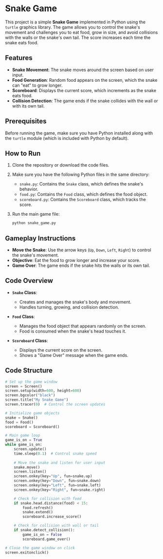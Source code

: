 # Snake Game

This project is a simple **Snake Game** implemented in Python using the `turtle` graphics library. The game allows you to control the snake's movement and challenges you to eat food, grow in size, and avoid collisions with the walls or the snake's own tail. The score increases each time the snake eats food.

## Features

- **Snake Movement**: The snake moves around the screen based on user input.
- **Food Generation**: Random food appears on the screen, which the snake can "eat" to grow longer.
- **Scoreboard**: Displays the current score, which increments as the snake eats food.
- **Collision Detection**: The game ends if the snake collides with the wall or with its own tail.
  
## Prerequisites

Before running the game, make sure you have Python installed along with the `turtle` module (which is included with Python by default).

## How to Run

1. Clone the repository or download the code files.
2. Make sure you have the following Python files in the same directory:
    - `snake.py`: Contains the `Snake` class, which defines the snake's behavior.
    - `food.py`: Contains the `Food` class, which defines the food object.
    - `scoreboard.py`: Contains the `Scoreboard` class, which tracks the score.
3. Run the main game file:

    ```bash
    python snake_game.py
    ```

## Gameplay Instructions

- **Move the Snake**: Use the arrow keys (`Up`, `Down`, `Left`, `Right`) to control the snake's movement.
- **Objective**: Eat the food to grow longer and increase your score.
- **Game Over**: The game ends if the snake hits the walls or its own tail.

## Code Overview

- **`Snake` Class**:
  - Creates and manages the snake's body and movement.
  - Handles turning, growing, and collision detection.
  
- **`Food` Class**:
  - Manages the food object that appears randomly on the screen.
  - Food is consumed when the snake's head touches it.
  
- **`Scoreboard` Class**:
  - Displays the current score on the screen.
  - Shows a "Game Over" message when the game ends.

## Code Structure

```python
# Set up the game window
screen = Screen()
screen.setup(width=600, height=600)
screen.bgcolor("black")
screen.title("My Snake Game")
screen.tracer(0)  # Control the screen updates

# Initialize game objects
snake = Snake()
food = Food()
scoreboard = Scoreboard()

# Main game loop
game_is_on = True
while game_is_on:
    screen.update()
    time.sleep(0.1)  # Control snake speed
    
    # Move the snake and listen for user input
    snake.move()
    screen.listen()
    screen.onkey(key="Up", fun=snake.up)
    screen.onkey(key="Down", fun=snake.down)
    screen.onkey(key="Left", fun=snake.left)
    screen.onkey(key="Right", fun=snake.right)

    # Check for collision with food
    if snake.head.distance(food) < 15:
        food.refresh()
        snake.extend()
        scoreboard.increase_score()

    # Check for collision with wall or tail
    if snake.detect_collision():
        game_is_on = False
        scoreboard.game_over()

# Close the game window on click
screen.exitonclick()
